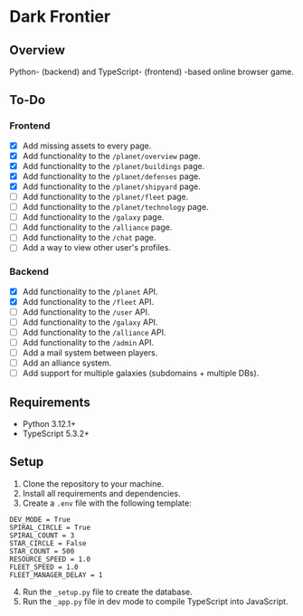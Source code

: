 # Dark Frontier

## Overview
Python- (backend) and TypeScript- (frontend) -based online browser game.

## To-Do
### Frontend
- [x] Add missing assets to every page.
- [x] Add functionality to the `/planet/overview` page.
- [x] Add functionality to the `/planet/buildings` page.
- [x] Add functionality to the `/planet/defenses` page.
- [x] Add functionality to the `/planet/shipyard` page.
- [ ] Add functionality to the `/planet/fleet` page.
- [ ] Add functionality to the `/planet/technology` page.
- [ ] Add functionality to the `/galaxy` page.
- [ ] Add functionality to the `/alliance` page.
- [ ] Add functionality to the `/chat` page.
- [ ] Add a way to view other user's profiles.

### Backend
- [x] Add functionality to the `/planet` API.
- [x] Add functionality to the `/fleet` API.
- [ ] Add functionality to the `/user` API.
- [ ] Add functionality to the `/galaxy` API.
- [ ] Add functionality to the `/alliance` API.
- [ ] Add functionality to the `/admin` API.
- [ ] Add a mail system between players.
- [ ] Add an alliance system.
- [ ] Add support for multiple galaxies (subdomains + multiple DBs).

## Requirements
- Python 3.12.1+
- TypeScript 5.3.2+

## Setup
1. Clone the repository to your machine.
2. Install all requirements and dependencies.
3. Create a `.env` file with the following template:
```
DEV_MODE = True
SPIRAL_CIRCLE = True
SPIRAL_COUNT = 3
STAR_CIRCLE = False
STAR_COUNT = 500
RESOURCE_SPEED = 1.0
FLEET_SPEED = 1.0
FLEET_MANAGER_DELAY = 1
`````
4. Run the `_setup.py` file to create the database.
5. Run the `_app.py` file in dev mode to compile TypeScript into JavaScript.
